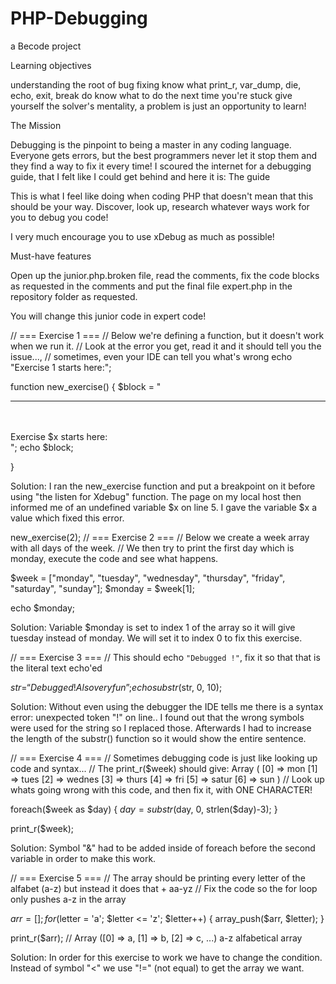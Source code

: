 # PHP-Debugging

a Becode project

Learning objectives

understanding the root of bug fixing
know what print_r, var_dump, die, echo, exit, break do
know what to do the next time you're stuck
give yourself the solver's mentality, a problem is just an opportunity to learn!

The Mission

Debugging is the pinpoint to being a master in any coding language.
Everyone gets errors, but the best programmers never let it stop them and they find a way to fix it every time! I scoured the internet for a debugging guide, that I felt like I could get behind and here it is: The guide

This is what I feel like doing when coding PHP that doesn't mean that this should be your way. Discover, look up, research whatever ways work for you to debug you code!

I very much encourage you to use xDebug as much as possible!

Must-have features

Open up the junior.php.broken file, read the comments, fix the code blocks as requested in the comments and put the final file expert.php in the repository folder as requested.

You will change this junior code in expert code!

// === Exercise 1 ===
// Below we're defining a function, but it doesn't work when we run it.
// Look at the error you get, read it and it should tell you the issue...,
// sometimes, even your IDE can tell you what's wrong
echo "Exercise 1 starts here:";

function new_exercise() {
$block = "<br/><hr/><br/><br/>Exercise $x starts here:<br/>";
echo $block;

}

Solution: I ran the new_exercise function and put a breakpoint on it before using "the listen for Xdebug" function. The page on my local host then informed me of an undefined variable $x on line 5. I gave the variable $x a value which fixed this error.

new_exercise(2);
// === Exercise 2 ===
// Below we create a week array with all days of the week.
// We then try to print the first day which is monday, execute the code and see what happens.

$week = ["monday", "tuesday", "wednesday", "thursday", "friday", "saturday", "sunday"];
$monday = $week[1];

echo $monday;

Solution: Variable $monday is set to index 1 of the array so it will give tuesday instead of monday. We will set it to index 0 to fix this exercise.

// === Exercise 3 ===
// This should echo `"Debugged !"`, fix it so that that is the literal text echo'ed

$str = “Debugged ! Also very fun”;
echo substr($str, 0, 10);

Solution: Without even using the debugger the IDE tells me there is a syntax error: unexpected token "!" on line.. I found out that the wrong symbols were used for the string so I replaced those. Afterwards I had to increase the length of the substr() function so it would show the entire sentence.

// === Exercise 4 ===
// Sometimes debugging code is just like looking up code and syntax...
// The print_r($week) should give: Array ( [0] => mon [1] => tues [2] => wednes [3] => thurs [4] => fri [5] => satur [6] => sun )
// Look up whats going wrong with this code, and then fix it, with ONE CHARACTER!

foreach($week as $day) {
    $day = substr($day, 0, strlen($day)-3);
}

print_r($week);

Solution: Symbol "&" had to be added inside of foreach before the second variable in order to make this work.

// === Exercise 5 ===
// The array should be printing every letter of the alfabet (a-z) but instead it does that + aa-yz
// Fix the code so the for loop only pushes a-z in the array

$arr = [];
for ($letter = 'a'; $letter <= 'z'; $letter++) {
    array_push($arr, $letter);
}

print_r($arr); // Array ([0] => a, [1] => b, [2] => c, ...) a-z alfabetical array

Solution: In order for this exercise to work we have to change the condition. Instead of symbol "<" we use "!=" (not equal) to get the array we want.
